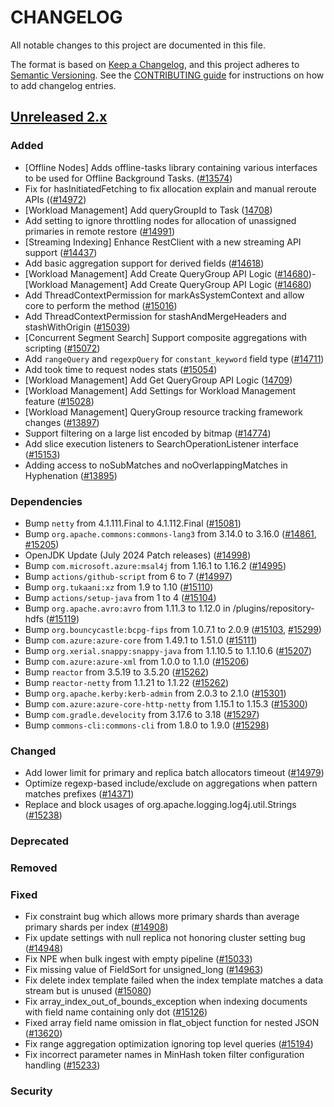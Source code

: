 # CHANGELOG
All notable changes to this project are documented in this file.

The format is based on [Keep a Changelog](https://keepachangelog.com/en/1.0.0/), and this project adheres to [Semantic Versioning](https://semver.org/spec/v2.0.0.html). See the [CONTRIBUTING guide](./CONTRIBUTING.md#Changelog) for instructions on how to add changelog entries.

## [Unreleased 2.x]
### Added
- [Offline Nodes] Adds offline-tasks library containing various interfaces to be used for Offline Background Tasks. ([#13574](https://github.com/opensearch-project/OpenSearch/pull/13574))
- Fix for hasInitiatedFetching to fix allocation explain and manual reroute APIs (([#14972](https://github.com/opensearch-project/OpenSearch/pull/14972))
- [Workload Management] Add queryGroupId to Task ([14708](https://github.com/opensearch-project/OpenSearch/pull/14708))
- Add setting to ignore throttling nodes for allocation of unassigned primaries in remote restore ([#14991](https://github.com/opensearch-project/OpenSearch/pull/14991))
- [Streaming Indexing] Enhance RestClient with a new streaming API support ([#14437](https://github.com/opensearch-project/OpenSearch/pull/14437))
- Add basic aggregation support for derived fields ([#14618](https://github.com/opensearch-project/OpenSearch/pull/14618))
- [Workload Management] Add Create QueryGroup API Logic ([#14680](https://github.com/opensearch-project/OpenSearch/pull/14680))- [Workload Management] Add Create QueryGroup API Logic ([#14680](https://github.com/opensearch-project/OpenSearch/pull/14680))
- Add ThreadContextPermission for markAsSystemContext and allow core to perform the method ([#15016](https://github.com/opensearch-project/OpenSearch/pull/15016))
- Add ThreadContextPermission for stashAndMergeHeaders and stashWithOrigin ([#15039](https://github.com/opensearch-project/OpenSearch/pull/15039))
- [Concurrent Segment Search] Support composite aggregations with scripting ([#15072](https://github.com/opensearch-project/OpenSearch/pull/15072))
- Add `rangeQuery` and `regexpQuery` for `constant_keyword` field type ([#14711](https://github.com/opensearch-project/OpenSearch/pull/14711))
- Add took time to request nodes stats ([#15054](https://github.com/opensearch-project/OpenSearch/pull/15054))
- [Workload Management] Add Get QueryGroup API Logic ([14709](https://github.com/opensearch-project/OpenSearch/pull/14709))
- [Workload Management] Add Settings for Workload Management feature ([#15028](https://github.com/opensearch-project/OpenSearch/pull/15028))
- [Workload Management] QueryGroup resource tracking framework changes ([#13897](https://github.com/opensearch-project/OpenSearch/pull/13897))
- Support filtering on a large list encoded by bitmap ([#14774](https://github.com/opensearch-project/OpenSearch/pull/14774))
- Add slice execution listeners to SearchOperationListener interface ([#15153](https://github.com/opensearch-project/OpenSearch/pull/15153))
- Adding access to noSubMatches and noOverlappingMatches in Hyphenation ([#13895](https://github.com/opensearch-project/OpenSearch/pull/13895))

### Dependencies
- Bump `netty` from 4.1.111.Final to 4.1.112.Final ([#15081](https://github.com/opensearch-project/OpenSearch/pull/15081))
- Bump `org.apache.commons:commons-lang3` from 3.14.0 to 3.16.0 ([#14861](https://github.com/opensearch-project/OpenSearch/pull/14861), [#15205](https://github.com/opensearch-project/OpenSearch/pull/15205))
- OpenJDK Update (July 2024 Patch releases) ([#14998](https://github.com/opensearch-project/OpenSearch/pull/14998))
- Bump `com.microsoft.azure:msal4j` from 1.16.1 to 1.16.2 ([#14995](https://github.com/opensearch-project/OpenSearch/pull/14995))
- Bump `actions/github-script` from 6 to 7 ([#14997](https://github.com/opensearch-project/OpenSearch/pull/14997))
- Bump `org.tukaani:xz` from 1.9 to 1.10 ([#15110](https://github.com/opensearch-project/OpenSearch/pull/15110))
- Bump `actions/setup-java` from 1 to 4 ([#15104](https://github.com/opensearch-project/OpenSearch/pull/15104))
- Bump `org.apache.avro:avro` from 1.11.3 to 1.12.0 in /plugins/repository-hdfs ([#15119](https://github.com/opensearch-project/OpenSearch/pull/15119))
- Bump `org.bouncycastle:bcpg-fips` from 1.0.7.1 to 2.0.9 ([#15103](https://github.com/opensearch-project/OpenSearch/pull/15103), [#15299](https://github.com/opensearch-project/OpenSearch/pull/15299))
- Bump `com.azure:azure-core` from 1.49.1 to 1.51.0 ([#15111](https://github.com/opensearch-project/OpenSearch/pull/15111))
- Bump `org.xerial.snappy:snappy-java` from 1.1.10.5 to 1.1.10.6 ([#15207](https://github.com/opensearch-project/OpenSearch/pull/15207))
- Bump `com.azure:azure-xml` from 1.0.0 to 1.1.0 ([#15206](https://github.com/opensearch-project/OpenSearch/pull/15206))
- Bump `reactor` from 3.5.19 to 3.5.20 ([#15262](https://github.com/opensearch-project/OpenSearch/pull/15262))
- Bump `reactor-netty` from 1.1.21 to 1.1.22 ([#15262](https://github.com/opensearch-project/OpenSearch/pull/15262))
- Bump `org.apache.kerby:kerb-admin` from 2.0.3 to 2.1.0 ([#15301](https://github.com/opensearch-project/OpenSearch/pull/15301))
- Bump `com.azure:azure-core-http-netty` from 1.15.1 to 1.15.3 ([#15300](https://github.com/opensearch-project/OpenSearch/pull/15300))
- Bump `com.gradle.develocity` from 3.17.6 to 3.18 ([#15297](https://github.com/opensearch-project/OpenSearch/pull/15297))
- Bump `commons-cli:commons-cli` from 1.8.0 to 1.9.0 ([#15298](https://github.com/opensearch-project/OpenSearch/pull/15298))

### Changed
- Add lower limit for primary and replica batch allocators timeout ([#14979](https://github.com/opensearch-project/OpenSearch/pull/14979))
- Optimize regexp-based include/exclude on aggregations when pattern matches prefixes ([#14371](https://github.com/opensearch-project/OpenSearch/pull/14371))
- Replace and block usages of org.apache.logging.log4j.util.Strings ([#15238](https://github.com/opensearch-project/OpenSearch/pull/15238))

### Deprecated

### Removed

### Fixed
- Fix constraint bug which allows more primary shards than average primary shards per index ([#14908](https://github.com/opensearch-project/OpenSearch/pull/14908))
- Fix update settings with null replica not honoring cluster setting bug ([#14948](https://github.com/opensearch-project/OpenSearch/pull/14948))
- Fix NPE when bulk ingest with empty pipeline ([#15033](https://github.com/opensearch-project/OpenSearch/pull/15033))
- Fix missing value of FieldSort for unsigned_long ([#14963](https://github.com/opensearch-project/OpenSearch/pull/14963))
- Fix delete index template failed when the index template matches a data stream but is unused ([#15080](https://github.com/opensearch-project/OpenSearch/pull/15080))
- Fix array_index_out_of_bounds_exception when indexing documents with field name containing only dot ([#15126](https://github.com/opensearch-project/OpenSearch/pull/15126))
- Fixed array field name omission in flat_object function for nested JSON ([#13620](https://github.com/opensearch-project/OpenSearch/pull/13620))
- Fix range aggregation optimization ignoring top level queries ([#15194](https://github.com/opensearch-project/OpenSearch/pull/15194))
- Fix incorrect parameter names in MinHash token filter configuration handling ([#15233](https://github.com/opensearch-project/OpenSearch/pull/15233))

### Security

[Unreleased 2.x]: https://github.com/opensearch-project/OpenSearch/compare/2.15...2.x
